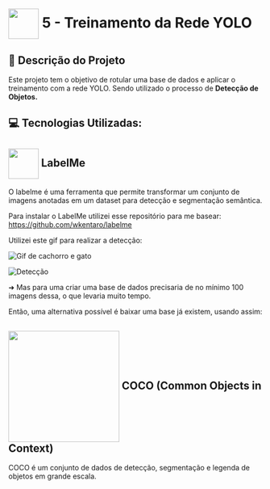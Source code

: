 <h1>
     <img align="center" width="60px" src="https://assets.dio.me/oLBDQwXKIBwkiWqkt0JZUg4PGejIS199r2hrBXVMs6E/f:webp/h:77/q:80/w:77/L2xhYl9wcm9qZWN0cy9iYWRnZXMvYTcwMTQ4MDQtY2ZjNC00MDVmLWFkNjEtMTlkMDhlYjRjMGVmLnBuZw">
    <span>5 - Treinamento da Rede YOLO</span>
</h1>

## 📝 Descrição do Projeto
Este projeto tem o objetivo de rotular uma base de dados e aplicar o treinamento com a rede YOLO. Sendo utilizado o processo de **Detecção de Objetos.**

## 💻 Tecnologias Utilizadas:
<h2>
<img align="center" width="60px" src="https://www.labelme.io/assets/img/icon.png">
    <strong><span">LabelMe</span></strong>
</h2>
O labelme é uma ferramenta que permite transformar um conjunto de imagens anotadas em um dataset para detecção e segmentação semântica. 

Para instalar o LabelMe utilizei esse repositório para me basear: https://github.com/wkentaro/labelme

Utilizei este gif para realizar a detecção: 

![Gif de cachorro e gato](https://crushpets.com/wp-content/uploads/2020/10/Como-fazer-cachorro-e-gato-se-darem-bem.gif)

![Detecção](https://github.com/user-attachments/assets/2ef8f24f-ca06-49ec-a8a0-e44026e5bcdf)

➜ Mas para uma criar uma base de dados precisaria de no mínimo 100 imagens dessa, o que levaria muito tempo. 

Então, uma alternativa possível é baixar uma base já existem, usando assim: 
<h2>
<img align="center" width="220px" src="https://cocodataset.org/images/coco-logo.png">
     <strong><span">COCO (Common Objects in Context)</span></strong>
</h2>

COCO é um conjunto de dados de detecção, segmentação e legenda de objetos em grande escala.

